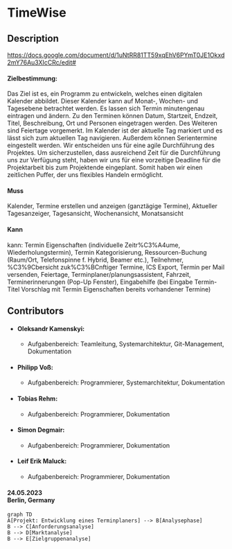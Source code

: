 # TimeWise

## Description
https://docs.google.com/document/d/1uNtRR81TT59xqEhV6PYmT0JE1Okxd2mY76Au3XIcCRc/edit#
#### Zielbestimmung: 
Das Ziel ist es, ein Programm zu entwickeln, welches einen digitalen Kalender abbildet. Dieser Kalender kann auf Monat-, Wochen- und Tagesebene betrachtet werden. Es lassen sich Termin minutengenau eintragen und ändern. Zu den Terminen können Datum, Startzeit, Endzeit, Titel, Beschreibung, Ort und Personen eingetragen werden. Des Weiteren sind Feiertage vorgemerkt. Im Kalender ist der aktuelle Tag markiert und es lässt sich zum aktuellen Tag navigieren. Außerdem können Serientermine eingestellt werden.
Wir entscheiden uns für eine agile Durchführung des Projektes. Um sicherzustellen, dass ausreichend Zeit für die Durchführung uns zur Verfügung steht, haben wir uns für eine vorzeitige Deadline für die Projektarbeit bis zum Projektende eingeplant. Somit haben wir einen zeitlichen Puffer, der uns flexibles Handeln ermöglicht.
#### Muss
Kalender, Termine erstellen und anzeigen (ganztägige Termine), Aktueller Tagesanzeiger, Tagesansicht, Wochenansicht, Monatsansicht
#### Kann
kann: Termin Eigenschaften (individuelle Zeitr%C3%A4ume, Wiederholungstermin), Termin Kategorisierung, Ressourcen-Buchung (Raum/Ort, Telefonspinne f. Hybrid, Beamer etc.), Teilnehmer, %C3%9Cbersicht zuk%C3%BCnftiger Termine, ICS Export, Termin per Mail versenden, Feiertage, Terminplaner/planungsassistent, Fahrzeit, Terminerinnerungen (Pop-Up Fenster), Eingabehilfe (bei Eingabe Termin-Titel Vorschlag mit Termin Eigenschaften bereits vorhandener Termine)

## Contributors
- #### Oleksandr Kamenskyi: </br> 
  - Aufgabenbereich: Teamleitung, Systemarchitektur, Git-Management, Dokumentation
- #### Philipp Voß: </br>
    - Aufgabenbereich: Programmierer, Systemarchitektur, Dokumentation
- #### Tobias Rehm: </br>
    - Aufgabenbereich: Programmierer, Dokumentation
- #### Simon Degmair: </br>
    - Aufgabenbereich: Programmierer, Dokumentation
- #### Leif Erik Maluck: </br>
    - Aufgabenbereich: Programmierer, Dokumentation

####  24.05.2023 </br> Berlin, Germany 


```mermaid
graph TD
A[Projekt: Entwicklung eines Terminplaners] --> B[Analysephase]
B --> C[Anforderungsanalyse]
B --> D[Marktanalyse]
B --> E[Zielgruppenanalyse]
```
